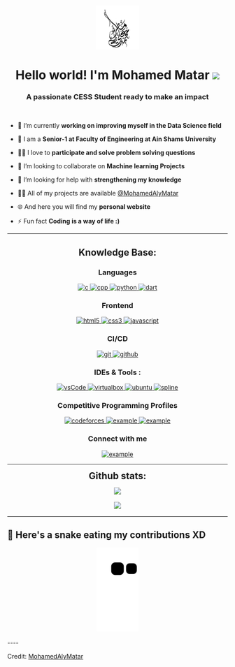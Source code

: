 <p align="center">
  <img src="src/imgs/mylogo.png" alt="My Logo" width="100" height="100">
</p>

<h1 align="center">Hello world! I'm Mohamed Matar <img width="30px" src="https://raw.githubusercontent.com/iampavangandhi/iampavangandhi/master/gifs/Hi.gif"></h1>
<h3 font-size="20" align="center">A passionate CESS Student ready to make an impact</h3>

<br>

- 🔭 I’m currently **working on improving myself in the Data Science field**

- 🌱 I am a **Senior-1 at Faculty of Engineering at Ain Shams University**

- 👨‍💻 I love to **participate and solve problem solving questions**

- 👯 I’m looking to collaborate on **Machine learning Projects**

- 🤝 I’m looking for help with **strengthening my knowledge**

- 👨‍💻 All of my projects are available [@MohamedAlyMatar](https://github.com/MohamedAlyMatar?tab=repositories)

- 🌐 And here you will find my **personal website**

<!-- - 💬 Ask me about **System Designs and Philosophy 😆** -->

- ⚡ Fun fact **Coding is a way of life :)**

---

<h2 align="center">Knowledge Base:</h2>

<h3 align="center">Languages</h3>
<p align="center">
  <a href="https://www.cprogramming.com/" target="_blank"> 
    <img src="https://img.shields.io/badge/C%20programming-A8B9CC.svg?style=for-the-badge&logo=c&logoColor=white"
      alt="c"/>
  </a>
  <a href="" target="_blank"> 
    <img src="https://img.shields.io/badge/C++-00599C?style=for-the-badge&logo=c%2B%2B&logoColor=white"
      alt="cpp"/>
  </a>
  <a href="" target="_blank"> 
    <img src="https://img.shields.io/badge/Python-3776AB?style=for-the-badge&logo=python&logoColor=white"
      alt="python"/>
  </a>
  <a href="" target="_blank"> 
    <img src="https://img.shields.io/badge/Dart-0175C2?style=for-the-badge&logo=dart&logoColor=white"
      alt="dart"/>
  </a>
</p>

<h3 align="center">Frontend</h3>
<p align="center">
  <a href="https://www.w3.org/html/" target="_blank"> 
    <img src="https://img.shields.io/badge/html-E34F26.svg?style=for-the-badge&logo=html5&logoColor=white"
      alt="html5"/> 
  </a>
  <a href="https://www.w3schools.com/css/" target="_blank">
    <img src="https://img.shields.io/badge/css-1572B6.svg?style=for-the-badge&logo=css3&logoColor=white"
      alt="css3"/>
  </a>
  <a href="https://developer.mozilla.org/en-US/docs/Web/JavaScript" target="_blank"> 
    <img src="https://img.shields.io/badge/Javascript-F7DF1E.svg?style=for-the-badge&logo=javascript&logoColor=black"
      alt="javascript"/> 
  </a>
</p>

<h3 align="center">CI/CD</h3>
<p align="center">
  <a href="https://git-scm.com/" target="_blank">
    <img src="https://img.shields.io/badge/git-F05032.svg?style=for-the-badge&logo=git&logoColor=white"
      alt="git"/>
  </a>
  <a href="https://github.com/MohamedAlyMatar" target="_blank">
    <img src="https://img.shields.io/badge/github-181717.svg?style=for-the-badge&logo=github&logoColor=white" alt="github" />
  </a>
</p>

<h3 align="center">IDEs  & Tools :</h3>
<p align="center"> 
  <a href="https://code.visualstudio.com/" target="_blank">
    <img src="https://img.shields.io/badge/vscode-007ACC.svg?style=for-the-badge&logo=visualstudiocode&logoColor=white" alt="vsCode"/> 
  </a>
  <a href="https://www.virtualbox.org/" target="_blank">
    <img src="https://img.shields.io/badge/virtualbox-183A61.svg?style=for-the-badge&logo=virtualbox&logoColor=white"
      alt="virtualbox"/>
  </a>
  <a href="https://ubuntu.com/" target="_blank"> 
    <img src="https://img.shields.io/badge/ubuntu-E95420.svg?style=for-the-badge&logo=ubuntu&logoColor=white" alt="ubuntu"/>
  </a>
  <a href="" target="_blank"> 
    <img src="https://img.shields.io/badge/Spline-3DC8C5?style=for-the-badge&logoColor=white"
      alt="spline"/>
  </a>
</p>

<h3 align="center">Competitive Programming Profiles</h3>
<p align="center">
<div style="margin-top:10px" align="center">
    <a href="" target="_blank">
      <img src="https://img.shields.io/badge/Codeforces-1F8ACB?style=for-the-badge&logo=codeforces&logoColor=white
" alt="codeforces"/>
    </a>
    <a href="https://leetcode.com/mohamedalymatar2001/" target="_blank">
      <img src="https://img.shields.io/badge/LeetCode-FFA116.svg?style=for-the-badge&logo=leetcode&logoColor=black" alt="example"/>
    </a>
    <a href="https://www.hackerrank.com/" target="_blank">
      <img src="https://img.shields.io/badge/Hackerrank-00EA64.svg?style=for-the-badge&logo=hackerrank&logoColor=black" alt="example"/>
    </a>
  </div>



<h3 align="center">Connect with me</h3>
<div style="margin-top:10px" align="center">
  <div>
    <a  href="https://www.linkedin.com/in/mohamed-matar-7a0192210/" target="_blank">
      <img src="https://img.shields.io/badge/Linked%20In-0A66C2.svg?style=for-the-badge&logo=linkedin&logoColor=white" alt="example"/>
    </a>
  </div>
</div>

----

<div align="center">
<h2 align="center" style="margin: 5px 10px;">Github stats:</h2> 

[![](https://github-readme-stats.vercel.app/api?username=MohamedAlyMatar&show_icons=true&theme=tokyonight&hide_border=true&locale=en)](https://github.com/MohamedAlyMatar)

[![](https://github-readme-streak-stats.herokuapp.com/?user=MohamedAlyMatar&theme=material-palenight)](https://github.com/MohamedAlyMatar)
</div>

----
## 🐍 Here's a snake eating my contributions XD
	
<p align = "center">
	<img src = "https://github.com/MohamedAlyMatar/MohamedAlyMatar/blob/output/github-contribution-grid-snake.svg?" alt = "Snake Game"/>
</p>
----

Credit: [MohamedAlyMatar](https://github.com/MohamedAlyMatar)
